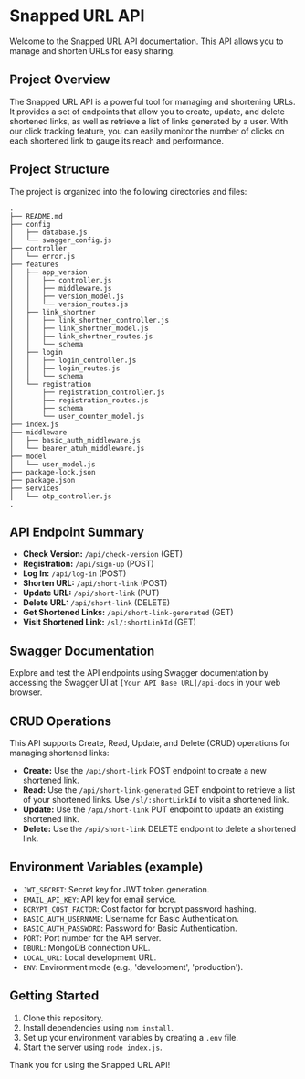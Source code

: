 # Snapped URL API

Welcome to the Snapped URL API documentation. This API allows you to manage and shorten URLs for easy sharing.

## Project Overview

The Snapped URL API is a powerful tool for managing and shortening URLs. It provides a set of endpoints that allow you to create, update, and delete shortened links, as well as retrieve a list of links generated by a user. With our click tracking feature, you can easily monitor the number of clicks on each shortened link to gauge its reach and performance.

## Project Structure

The project is organized into the following directories and files:

```
.
├── README.md
├── config
│   ├── database.js
│   └── swagger_config.js
├── controller
│   └── error.js
├── features
│   ├── app_version
│   │   ├── controller.js
│   │   ├── middleware.js
│   │   ├── version_model.js
│   │   └── version_routes.js
│   ├── link_shortner
│   │   ├── link_shortner_controller.js
│   │   ├── link_shortner_model.js
│   │   ├── link_shortner_routes.js
│   │   └── schema
│   ├── login
│   │   ├── login_controller.js
│   │   ├── login_routes.js
│   │   └── schema
│   └── registration
│       ├── registration_controller.js
│       ├── registration_routes.js
│       ├── schema
│       └── user_counter_model.js
├── index.js
├── middleware
│   ├── basic_auth_middleware.js
│   └── bearer_atuh_middleware.js
├── model
│   └── user_model.js
├── package-lock.json
├── package.json
├── services
│   └── otp_controller.js
.
```

## API Endpoint Summary

- **Check Version:** `/api/check-version` (GET)
- **Registration:** `/api/sign-up` (POST)
- **Log In:** `/api/log-in` (POST)
- **Shorten URL:** `/api/short-link` (POST)
- **Update URL:** `/api/short-link` (PUT)
- **Delete URL:** `/api/short-link` (DELETE)
- **Get Shortened Links:** `/api/short-link-generated` (GET)
- **Visit Shortened Link:** `/sl/:shortLinkId` (GET)

## Swagger Documentation

Explore and test the API endpoints using Swagger documentation by accessing the Swagger UI at `[Your API Base URL]/api-docs` in your web browser.

## CRUD Operations

This API supports Create, Read, Update, and Delete (CRUD) operations for managing shortened links:

- **Create:** Use the `/api/short-link` POST endpoint to create a new shortened link.
- **Read:** Use the `/api/short-link-generated` GET endpoint to retrieve a list of your shortened links. Use `/sl/:shortLinkId` to visit a shortened link.
- **Update:** Use the `/api/short-link` PUT endpoint to update an existing shortened link.
- **Delete:** Use the `/api/short-link` DELETE endpoint to delete a shortened link.

## Environment Variables (example)

- `JWT_SECRET`: Secret key for JWT token generation.
- `EMAIL_API_KEY`: API key for email service.
- `BCRYPT_COST_FACTOR`: Cost factor for bcrypt password hashing.
- `BASIC_AUTH_USERNAME`: Username for Basic Authentication.
- `BASIC_AUTH_PASSWORD`: Password for Basic Authentication.
- `PORT`: Port number for the API server.
- `DBURL`: MongoDB connection URL.
- `LOCAL_URL`: Local development URL.
- `ENV`: Environment mode (e.g., 'development', 'production').

## Getting Started

1. Clone this repository.
2. Install dependencies using `npm install`.
3. Set up your environment variables by creating a `.env` file.
4. Start the server using `node index.js`.

Thank you for using the Snapped URL API!
